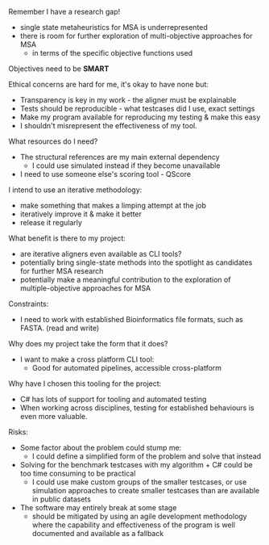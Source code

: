 

Remember I have a research gap!
- single state metaheuristics for MSA is underrepresented
- there is room for further exploration of multi-objective approaches for MSA
	- in terms of the specific objective functions used

Objectives need to be **SMART**

Ethical concerns are hard for me, it's okay to have none but:
- Transparency is key in my work - the aligner must be explainable
- Tests should be reproducible - what testcases did I use, exact settings
- Make my program available for reproducing my testing & make this easy
- I shouldn't misrepresent the effectiveness of my tool.

What resources do I need?
- The structural references are my main external dependency
	- I could use simulated instead if they become unavailable
- I need to use someone else's scoring tool - QScore


I intend to use an iterative methodology:
- make something that makes a limping attempt at the job
- iteratively improve it & make it better
- release it regularly

What benefit is there to my project:
- are iterative aligners even available as CLI tools?
- potentially bring single-state methods into the spotlight as candidates for further MSA research
- potentially make a meaningful contribution to the exploration of multiple-objective approaches for MSA

Constraints:
- I need to work with established Bioinformatics file formats, such as FASTA. (read and write)

Why does my project take the form that it does?
- I want to make a cross platform CLI tool:
	- Good for automated pipelines, accessible cross-platform

Why have I chosen this tooling for the project:
- C# has lots of support for tooling and automated testing
- When working across disciplines, testing for established behaviours is even more valuable. 

Risks:
- Some factor about the problem could stump me:
	- I could define a simplified form of the problem and solve that instead
- Solving for the benchmark testcases with my algorithm + C# could be too time consuming to be practical
	- I could use make custom groups of the smaller testcases, or use simulation approaches to create smaller testcases than are available in public datasets
- The software may entirely break at some stage
	- should be mitigated by using an agile development methodology where the capability and effectiveness of the program is well documented and available as a fallback

